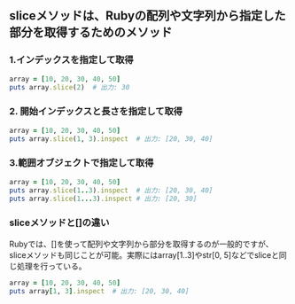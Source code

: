 ## sliceメソッドは、Rubyの配列や文字列から指定した部分を取得するためのメソッド

### 1.インデックスを指定して取得
```ruby
array = [10, 20, 30, 40, 50]
puts array.slice(2)  # 出力: 30
```

### 2. 開始インデックスと長さを指定して取得
```ruby
array = [10, 20, 30, 40, 50]
puts array.slice(1, 3).inspect  # 出力: [20, 30, 40]
```

### 3.範囲オブジェクトで指定して取得
```ruby
array = [10, 20, 30, 40, 50]
puts array.slice(1..3).inspect  # 出力: [20, 30, 40]
puts array.slice(1...3).inspect # 出力: [20, 30]
```

### sliceメソッドと[]の違い
Rubyでは、[]を使って配列や文字列から部分を取得するのが一般的ですが、sliceメソッドも同じことが可能。実際にはarray[1..3]やstr[0, 5]などでsliceと同じ処理を行っている。
```ruby
array = [10, 20, 30, 40, 50]
puts array[1, 3].inspect  # 出力: [20, 30, 40]
```
